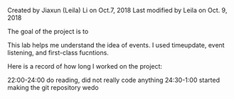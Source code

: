 Created by Jiaxun (Leila) Li on Oct.7, 2018
Last modified by Leila on Oct. 9, 2018 

The goal of the project is to 

This lab helps me understand the idea of events. I used timeupdate, event listening, and first-class fucntions. 


Here is a record of how long I worked on the project: 

22:00-24:00 do reading, did not really code anything 
24:30-1:00 started making the git repository wedo